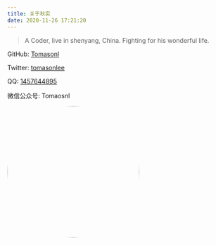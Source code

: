 ```yaml
---
title: 关于秋实
date: 2020-11-26 17:21:20
---
```


> A Coder, live in shenyang, China.
> Fighting for his wonderful life.

GitHub: [Tomasonl](https://github.com/tomasonl)

Twitter: [tomasonlee](https://twitter.com/tomasonlee)

QQ: [1457644895](http://wpa.qq.com/msgrd?v=3&uin=1457644895&site=qq&menu=yes)

微信公众号: Tomaosnl

<!-- more -->

<!-- ![avatar.jpg](https://img-blog.csdnimg.cn/20200108094648475.jpg) -->

<img src="https://img-blog.csdnimg.cn/20200108094648475.jpg" alt="avatar" width="300" style="border-radius:50%"/>
